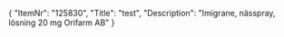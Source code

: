 {
  "ItemNr": "125830",
  "Title": "test",
  "Description": "Imigrane, nässpray, lösning 20 mg Orifarm AB"
}